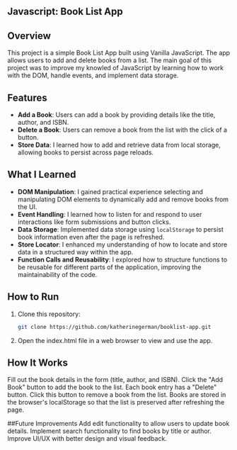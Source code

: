 ## Javascript: Book List App

## Overview
This project is a simple Book List App built using Vanilla JavaScript. The app allows users to add and delete books from a list. The main goal of this project was to improve my knowled of JavaScript by learning how to work with the DOM, handle events, and implement data storage.

## Features

- **Add a Book**: Users can add a book by providing details like the title, author, and ISBN.
- **Delete a Book**: Users can remove a book from the list with the click of a button.
- **Store Data**: I learned how to add and retrieve data from local storage, allowing books to persist across page reloads.

## What I Learned

- **DOM Manipulation**: I gained practical experience selecting and manipulating DOM elements to dynamically add and remove books from the UI.
- **Event Handling**: I learned how to listen for and respond to user interactions like form submissions and button clicks.
- **Data Storage**: Implemented data storage using `localStorage` to persist book information even after the page is refreshed.
- **Store Locator**: I enhanced my understanding of how to locate and store data in a structured way within the app.
- **Function Calls and Reusability**: I explored how to structure functions to be reusable for different parts of the application, improving the maintainability of the code.

## How to Run

1. Clone this repository:
   ```bash
   git clone https://github.com/katherinegerman/booklist-app.git

 2. Open the index.html file in a web browser to view and use the app.
    
## How It Works

Fill out the book details in the form (title, author, and ISBN).
Click the "Add Book" button to add the book to the list.
Each book entry has a "Delete" button. Click this button to remove a book from the list.
Books are stored in the browser's localStorage so that the list is preserved after refreshing the page.

##Future Improvements
Add edit functionality to allow users to update book details.
Implement search functionality to find books by title or author.
Improve UI/UX with better design and visual feedback.
